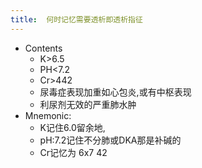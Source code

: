 ```yaml
---
title:  何时记忆需要透析即透析指征
--- 
```


- Contents
  - K>6.5
  - PH<7.2
  - Cr>442
  - 尿毒症表现加重如心包炎,或有中枢表现
  - 利尿剂无效的严重肺水肿
- Mnemonic:
  - K记住6.0留余地,
  - pH:7.2记住不分肺或DKA那是补碱的
  - Cr记忆为 6x7 42

